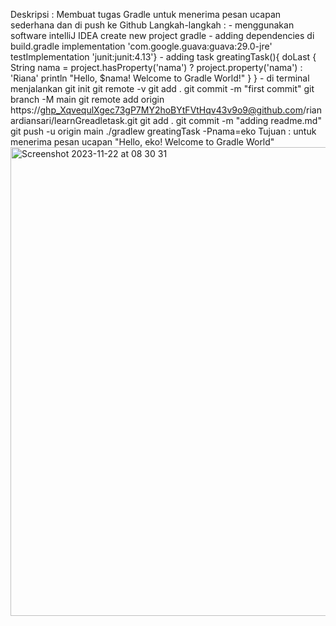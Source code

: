 Deskripsi       : Membuat tugas Gradle untuk menerima pesan ucapan sederhana dan di push ke Github
Langkah-langkah : - menggunakan software intelliJ IDEA create new project gradle
                  - adding dependencies di build.gradle implementation 'com.google.guava:guava:29.0-jre' testImplementation 'junit:junit:4.13'}
                  - adding task greatingTask(){
                                doLast {
                                String nama = project.hasProperty('nama') ? project.property('nama') : 'Riana'
                                println "Hello, $nama! Welcome to Gradle World!"
                                        }
                                }
                  - di terminal menjalankan git init
                                            git remote -v
                                            git add .
                                            git commit -m "first commit"
                                            git branch -M main
                                            git remote add origin https://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@github.com/rianardiansari/learnGreadletask.git
                                            git add .
                                            git commit -m "adding readme.md"
                                            git push -u origin main
                                            ./gradlew greatingTask -Pnama=eko
Tujuan       : untuk menerima pesan ucapan "Hello, eko! Welcome to Gradle World" 
<img width="750" alt="Screenshot 2023-11-22 at 08 30 31" src="https://github.com/rianardiansari/learnGradletask/assets/149749846/08307015-0a8c-422a-b6c9-ee0d77160996">
